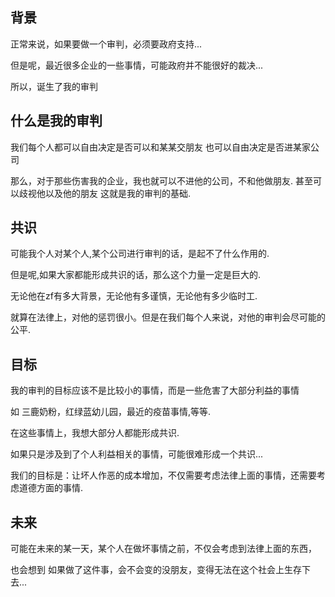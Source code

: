 ## 背景
正常来说，如果要做一个审判，必须要政府支持...

但是呢，最近很多企业的一些事情，可能政府并不能很好的裁决...

所以，诞生了我的审判

## 什么是我的审判
我们每个人都可以自由决定是否可以和某某交朋友
也可以自由决定是否进某家公司

那么，对于那些伤害我的企业，我也就可以不进他的公司，不和他做朋友.
甚至可以歧视他以及他的朋友
这就是我的审判的基础.

## 共识
可能我个人对某个人,某个公司进行审判的话，是起不了什么作用的.

但是呢,如果大家都能形成共识的话，那么这个力量一定是巨大的.

无论他在zf有多大背景，无论他有多谨慎，无论他有多少临时工.

就算在法律上，对他的惩罚很小。但是在我们每个人来说，对他的审判会尽可能的公平.

## 目标
我的审判的目标应该不是比较小的事情，而是一些危害了大部分利益的事情

如 三鹿奶粉，红绿蓝幼儿园，最近的疫苗事情,等等.

在这些事情上，我想大部分人都能形成共识.

如果只是涉及到了个人利益相关的事情，可能很难形成一个共识...

我们的目标是：让坏人作恶的成本增加，不仅需要考虑法律上面的事情，还需要考虑道德方面的事情.

## 未来
可能在未来的某一天，某个人在做坏事情之前，不仅会考虑到法律上面的东西，

也会想到 如果做了这件事，会不会变的没朋友，变得无法在这个社会上生存下去...

